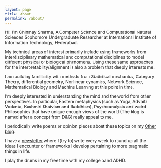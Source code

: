 ```yaml
---
layout: page
title: About
permalink: /about/
---
```


Hi! I'm Chinmay Sharma, A Computer Science and Computational Natural Sciences Sophomore Undergraduate Researcher at International Institute of Information Technology, Hyderabad.

My technical areas of interest primarily include using frameworks from interdisciplinary mathematical and computational disciplines to model different physical or biological phenomena. Using these same approaches for the interpretability/alignment is also a problem that deeply interests me. 

I am building familiarity with methods from Statistical mechanics, Category Theory, differential geometry, Nonlinear dynamics, Network Science, Mathematical Biology and Machine Learning at this point in time.

I’m deeply interested in understanding the mind and the world from other perspectives. In particular, Eastern metaphysics (such as Yoga, Advaita Vedanta, Kashmiri Shaivism and Buddhism), Psychoanalysis and weird Philosophies that have unique enough views of the world (The blog is named after a concept from D&G) really appeal to me.

I periodically write poems or opinion pieces about these topics on my [Other blog](https://toomanycents.blogspot.com/).

I have a [newsletter](https://toomanycents.substack.com/) where I (try to) write every week to round up all the ideas I encounter or frameworks I develop pertaining to more pragmatic things in life.

I play the drums in my free time with my college band ADHD.
